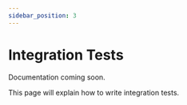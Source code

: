 ```yaml
---
sidebar_position: 3
---
```


# Integration Tests

Documentation coming soon.

This page will explain how to write integration tests.
